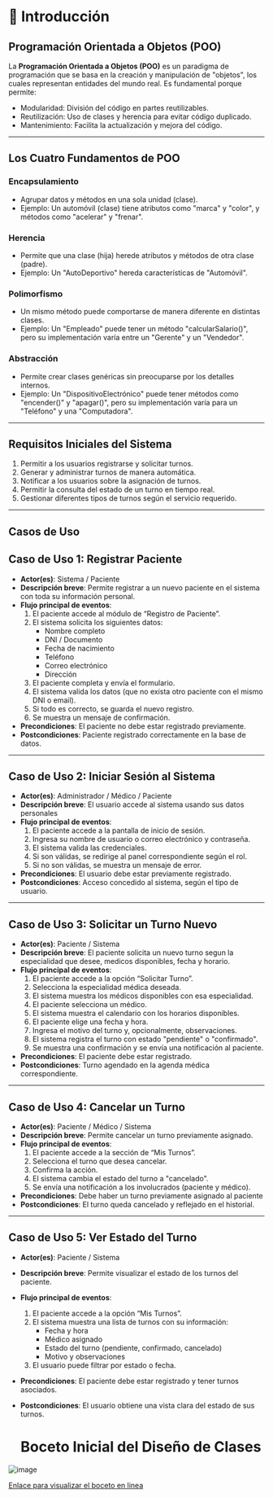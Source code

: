 # 📖 Introducción

##  Programación Orientada a Objetos (POO)

La **Programación Orientada a Objetos (POO)** es un paradigma de programación que se basa en la creación y manipulación de "objetos", los cuales representan entidades del mundo real. Es fundamental porque permite:
- Modularidad: División del código en partes reutilizables.
- Reutilización: Uso de clases y herencia para evitar código duplicado.
- Mantenimiento: Facilita la actualización y mejora del código.

---

##  Los Cuatro Fundamentos de POO

###  **Encapsulamiento**
   - Agrupar datos y métodos en una sola unidad (clase).
   - Ejemplo: Un automóvil (clase) tiene atributos como "marca" y "color", y métodos como "acelerar" y "frenar".  
   
###  **Herencia**
   - Permite que una clase (hija) herede atributos y métodos de otra clase (padre).
   - Ejemplo: Un "AutoDeportivo" hereda características de "Automóvil".

###  **Polimorfismo**
   - Un mismo método puede comportarse de manera diferente en distintas clases.
   - Ejemplo: Un "Empleado" puede tener un método "calcularSalario()", pero su implementación varía entre un "Gerente" y un "Vendedor".

###  **Abstracción**
   - Permite crear clases genéricas sin preocuparse por los detalles internos.
   - Ejemplo: Un "DispositivoElectrónico" puede tener métodos como "encender()" y "apagar()", pero su implementación varía para un "Teléfono" y una "Computadora".

---

##  Requisitos Iniciales del Sistema

1. Permitir a los usuarios registrarse y solicitar turnos.
2. Generar y administrar turnos de manera automática.
3. Notificar a los usuarios sobre la asignación de turnos.
4. Permitir la consulta del estado de un turno en tiempo real.
5. Gestionar diferentes tipos de turnos según el servicio requerido.

---

##  Casos de Uso

##  Caso de Uso 1: Registrar Paciente

- **Actor(es)**: Sistema / Paciente  
- **Descripción breve**: Permite registrar a un nuevo paciente en el sistema con toda su información personal.  
- **Flujo principal de eventos**:
  1. El paciente accede al módulo de “Registro de Paciente”.
  2. El sistema solicita los siguientes datos:
     * Nombre completo
     * DNI / Documento
     * Fecha de nacimiento
     * Teléfono
     * Correo electrónico
     * Dirección
  3. El paciente completa y envía el formulario.
  4. El sistema valida los datos (que no exista otro paciente con el mismo DNI o email).
  5. Si todo es correcto, se guarda el nuevo registro.
  6. Se muestra un mensaje de confirmación.
- **Precondiciones**: El paciente no debe estar registrado previamente.  
- **Postcondiciones**: Paciente registrado correctamente en la base de datos.

---

##  Caso de Uso 2: Iniciar Sesión al Sistema

- **Actor(es)**: Administrador / Médico / Paciente  
- **Descripción breve**: El usuario accede al sistema usando sus datos personales
- **Flujo principal de eventos**:
  1. El paciente accede a la pantalla de inicio de sesión.
  2. Ingresa su nombre de usuario o correo electrónico y contraseña.
  3. El sistema valida las credenciales.
  4. Si son válidas, se redirige al panel correspondiente según el rol.
  5. Si no son válidas, se muestra un mensaje de error.
- **Precondiciones**: El usuario debe estar previamente registrado.
- **Postcondiciones**: Acceso concedido al sistema, según el tipo de usuario.

---

##  Caso de Uso 3: Solicitar un Turno Nuevo

- **Actor(es)**: Paciente / Sistema
- **Descripción breve**: El paciente solicita un nuevo turno segun la especialidad que desee, medicos disponibles, fecha y horario.
- **Flujo principal de eventos**:
  1. El paciente accede a la opción “Solicitar Turno”.
  2. Selecciona la especialidad médica deseada.
  3. El sistema muestra los médicos disponibles con esa especialidad.
  4. El paciente selecciona un médico.
  5. El sistema muestra el calendario con los horarios disponibles.
  6. El paciente elige una fecha y hora.
  7. Ingresa el motivo del turno y, opcionalmente, observaciones.
  8. El sistema registra el turno con estado "pendiente" o "confirmado".
  9. Se muestra una confirmación y se envía una notificación al paciente.
- **Precondiciones**: El paciente debe estar registrado.  
- **Postcondiciones**: Turno agendado en la agenda médica correspondiente.

---

##  Caso de Uso 4: Cancelar un Turno

- **Actor(es)**: Paciente / Médico / Sistema 
- **Descripción breve**: Permite cancelar un turno previamente asignado.  
- **Flujo principal de eventos**:
  1. El paciente accede a la sección de “Mis Turnos”.
  2. Selecciona el turno que desea cancelar.
  3. Confirma la acción.
  4. El sistema cambia el estado del turno a "cancelado".
  5. Se envía una notificación a los involucrados (paciente y médico).
- **Precondiciones**: Debe haber un turno previamente asignado al paciente  
- **Postcondiciones**: El turno queda cancelado y reflejado en el historial.

---

##  Caso de Uso 5: Ver Estado del Turno

- **Actor(es)**: Paciente / Sistema 
- **Descripción breve**: Permite visualizar el estado de los turnos del paciente.  
- **Flujo principal de eventos**:
  1. El paciente accede a la opción “Mis Turnos”.
  2. El sistema muestra una lista de turnos con su información:
     - Fecha y hora
     - Médico asignado
     - Estado del turno (pendiente, confirmado, cancelado)
     - Motivo y observaciones
  3. El usuario puede filtrar por estado o fecha.
- **Precondiciones**: El paciente debe estar registrado y tener turnos asociados.  
- **Postcondiciones**: El usuario obtiene una vista clara del estado de sus turnos.

  # Boceto Inicial del Diseño de Clases
  
![image](https://github.com/user-attachments/assets/5c8d2f04-aaec-4eca-b1b0-afb169f4cc9c)


  [Enlace para visualizar el boceto en linea](https://drive.google.com/file/d/1ZcqSf7J5FQL3zummXjd3QpSjbuT-l5sZ/view?usp=drive_link)


